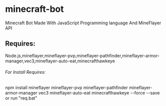 # minecraft-bot
Minecraft Bot Made With JavaScript Programming language And MineFlayer API
## Requires:
Node.js,mineflayer,mineflayer-pvp,mineflayer-pathfinder,mineflayer-armor-manager,vec3,mineflayer-auto-eat,minecrafthawkeye
###### For Install Requires:
npm install mineflayer mineflayer-pvp mineflayer-pathfinder mineflayer-armor-manager vec3 mineflayer-auto-eat minecrafthawkeye --force --save
or run "req.bat"